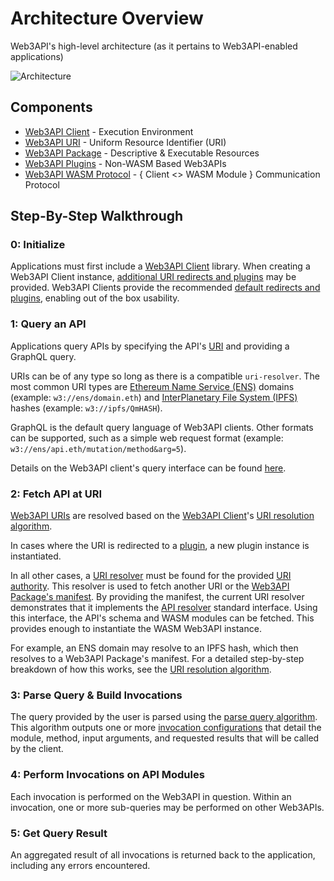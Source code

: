# Architecture Overview
Web3API's high-level architecture (as it pertains to Web3API-enabled applications)

![Architecture](../assets/Architecture.png)

## Components

- [Web3API Client](../components/Web3API_Client.md) - Execution Environment  
- [Web3API URI](../components/Web3API_URI.md) - Uniform Resource Identifier (URI)  
- [Web3API Package](../components/Web3API_Package.md) - Descriptive & Executable Resources
- [Web3API Plugins](../components/Web3API_Plugins.md) - Non-WASM Based Web3APIs
- [Web3API WASM Protocol](../components/Web3API_WASM_Protocol.md) - { Client <> WASM Module } Communication Protocol

## Step-By-Step Walkthrough

### **0: Initialize**  
Applications must first include a [Web3API Client](../components/Web3API_Client.md) library. 
When creating a Web3API Client instance, [additional URI redirects and plugins](TODO) may be provided. 
Web3API Clients provide the recommended [default redirects and plugins](TODO), enabling out of the box usability. 

### **1: Query an API**  
Applications query APIs by specifying the API's [URI](../components/Web3API_URI.md) and providing a GraphQL query.

URIs can be of any type so long as there is a compatible `uri-resolver`. The most common URI types are [Ethereum Name Service (ENS)](https://ens.domains/) domains (example: `w3://ens/domain.eth`) and [InterPlanetary File System (IPFS)](https://ipfs.io/) hashes (example: `w3://ipfs/QmHASH`).  

GraphQL is the default query language of Web3API clients. Other formats can be supported, such as a simple web request format (example: `w3://ens/api.eth/mutation/method&arg=5`).

Details on the Web3API client's query interface can be found [here](TODO).

### **2: Fetch API at URI**  

[Web3API URIs](../components/Web3API_URI.md) are resolved based on the [Web3API Client](../components/Web3API_Client.md)'s [URI resolution algorithm](../components/Web3API_Client.md#algorithms-resolve-uri).  

In cases where the URI is redirected to a [plugin](../components/Web3API_Plugins.md), a new plugin instance is instantiated.  

In all other cases, a [URI resolver](TODO) must be found for the provided [URI authority](TODO). This resolver is used to fetch another URI or the [Web3API Package's manifest](TODO). By providing the manifest, the current URI resolver demonstrates that it implements the [API resolver]() standard interface. Using this interface, the API's schema and WASM modules can be fetched. This provides enough to instantiate the WASM Web3API instance.  

For example, an ENS domain may resolve to an IPFS hash, which then resolves to a Web3API Package's manifest. For a detailed step-by-step breakdown of how this works, see the [URI resolution algorithm]((../components/Web3API_Client.md#algorithms-resolve-uri)).  

### **3: Parse Query & Build Invocations**  

The query provided by the user is parsed using the [parse query algorithm](../components/Web3API_Client.md#algorithms-parse-query). This algorithm outputs one or more [invocation configurations](TODO) that detail the module, method, input arguments, and requested results that will be called by the client.  

### **4: Perform Invocations on API Modules**  

Each invocation is performed on the Web3API in question. Within an invocation, one or more sub-queries may be performed on other Web3APIs.  

### **5: Get Query Result**  

An aggregated result of all invocations is returned back to the application, including any errors encountered.  
